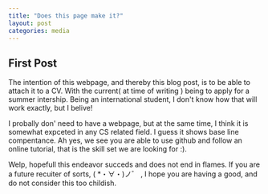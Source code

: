 ```yaml
---
title: "Does this page make it?"
layout: post
categories: media
---
```


## First Post

The intention of this webpage, and thereby this blog post, is to be able to attach it to a CV. With the current( at time of writing ) being to apply for a summer intership. Being an international student, I don't know how that will work exactly, but I belive!

I probally don' need to have a webpage, but at the same time, I think it is somewhat expceted in any CS related field. I guess it shows base line compentance. Ah yes, we see you are able to use github and follow an online tutorial, that is the skill set we are looking for :).

Welp, hopefull this endeavor succeds and does not end in flames. If you are a future recuiter of sorts, ( *・∀・)ノ゛ , I hope you are having a good, and do not consider this too childish.